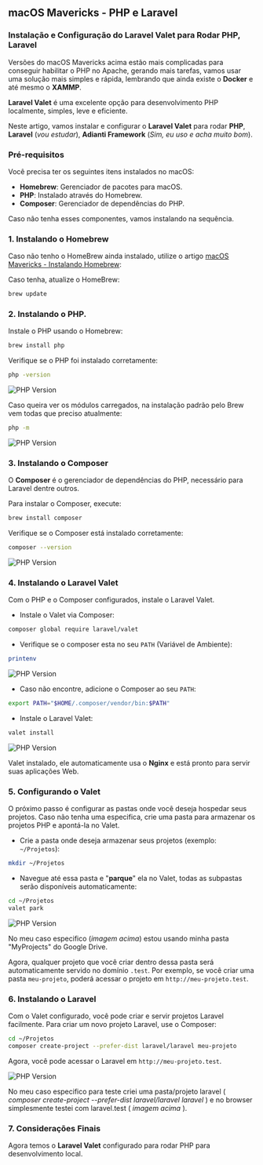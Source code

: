 ## macOS Mavericks - PHP e Laravel

### Instalação e Configuração do Laravel Valet para Rodar PHP, Laravel

Versões do macOS Mavericks acima estão mais complicadas para conseguir habilitar o PHP no Apache, gerando mais tarefas, vamos usar uma solução mais simples e rápida, lembrando que ainda existe o **Docker** e até mesmo o **XAMMP**.

**Laravel Valet** é uma excelente opção para desenvolvimento PHP localmente, simples, leve e eficiente.

Neste artigo, vamos instalar e configurar o **Laravel Valet** para rodar **PHP**, **Laravel** (*vou estudar*), **Adianti Framework** (*Sim, eu uso e acha muito bom*).

### Pré-requisitos

Você precisa ter os seguintes itens instalados no macOS:

- **Homebrew**: Gerenciador de pacotes para macOS.
- **PHP**: Instalado através do Homebrew.
- **Composer**: Gerenciador de dependências do PHP.

Caso não tenha esses componentes, vamos instalando na sequência.

### 1. Instalando o Homebrew

Caso não tenho o HomeBrew ainda instalado, utilize o artigo [macOS Mavericks - Instalando Homebrew](https://github.com/emersonmuniz/emersonmuniz/tree/main/artigos/macos-mavericks-homebrew):

Caso tenha, atualize o HomeBrew:

```bash
brew update
```

### 2. Instalando o PHP.

Instale o PHP usando o Homebrew:

```bash
brew install php
```

Verifique se o PHP foi instalado corretamente:

```bash
php -version
```

![PHP Version](./images/Terminal-02-PHP-version.png)


Caso queira ver os módulos carregados, na instalação padrão pelo Brew vem todas que preciso atualmente:

```bash
php -m
```

![PHP Version](./images/Terminal-03-PHP-modules.png)


### 3. Instalando o Composer

O **Composer** é o gerenciador de dependências do PHP, necessário para Laravel dentre outros.

Para instalar o Composer, execute:

```bash
brew install composer
```

Verifique se o Composer está instalado corretamente:

```bash
composer --version
```
![PHP Version](./images/Terminal-05-Composer-version.png)

### 4. Instalando o Laravel Valet

Com o PHP e o Composer configurados, instale o Laravel Valet.

* Instale o Valet via Composer:

```bash
composer global require laravel/valet
```

* Verifique se o composer esta no seu `PATH` (Variável de Ambiente):

```bash
printenv
```

![PHP Version](./images/Terminal-06-Composer-PATH.png)

* Caso não encontre, adicione o Composer ao seu `PATH`:

```bash
export PATH="$HOME/.composer/vendor/bin:$PATH"
```

* Instale o Laravel Valet:

```bash
valet install

```

![PHP Version](./images/Terminal-07-Valet-install.png)


Valet instalado, ele automaticamente usa o **Nginx** e está pronto para servir suas aplicações Web.

### 5. Configurando o Valet

O próximo passo é configurar as pastas onde você deseja hospedar seus projetos. Caso não tenha uma especifica, crie uma pasta para armazenar os projetos PHP e apontá-la no Valet.

* Crie a pasta onde deseja armazenar seus projetos (exemplo: `~/Projetos`):

```bash
mkdir ~/Projetos
```

* Navegue até essa pasta e "**parque**" ela no Valet, todas as subpastas serão disponíveis automaticamente:

```bash
cd ~/Projetos
valet park
```

![PHP Version](./images/Terminal-08-Valet-park.png)

No meu caso especifico (*imagem acima*) estou usando minha pasta "MyProjects" do Google Drive.

Agora, qualquer projeto que você criar dentro dessa pasta será automaticamente servido no domínio `.test`. Por exemplo, se você criar uma pasta `meu-projeto`, poderá acessar o projeto em `http://meu-projeto.test`.

### 6. Instalando o Laravel

Com o Valet configurado, você pode criar e servir projetos Laravel facilmente. Para criar um novo projeto Laravel, use o Composer:

```bash
cd ~/Projetos
composer create-project --prefer-dist laravel/laravel meu-projeto
```

Agora, você pode acessar o Laravel em `http://meu-projeto.test`.

![PHP Version](./images/Laravel-test.png)

No meu caso especifico para teste criei uma pasta/projeto laravel ( *composer create-project --prefer-dist laravel/laravel laravel* ) e no browser simplesmente testei com laravel.test ( *imagem acima* ).

### 7. Considerações Finais

Agora temos o **Laravel Valet** configurado para rodar PHP para desenvolvimento local.

